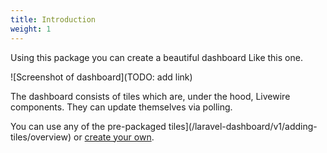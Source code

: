 ```yaml
---
title: Introduction
weight: 1
---
```


Using this package you can create a beautiful dashboard Like this one.

![Screenshot of dashboard](TODO: add link)

The dashboard consists of tiles which are, under the hood, Livewire components. They can update themselves via polling. 

You can use any of the pre-packaged tiles](/laravel-dashboard/v1/adding-tiles/overview) or [create your own](/laravel-dashboard/v1/adding-tiles/creating-your-own-tile).
